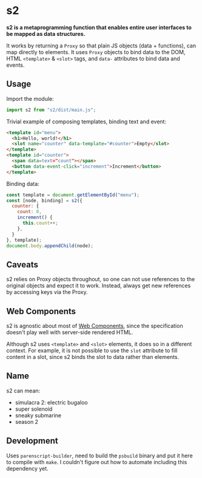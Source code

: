 # s2

**s2 is a metaprogramming function that enables entire user interfaces to be mapped as data structures.**

It works by returning a `Proxy` so that plain JS objects (data + functions), can map directly to elements. It uses `Proxy` objects to bind data to the DOM, HTML `<template>` & `<slot>` tags, and `data-` attributes to bind data and events.


## Usage

Import the module:

```js
import s2 from "s2/dist/main.js";
```

Trivial example of composing templates, binding text and event:

```html
<template id="menu">
  <h1>Hello, world!</h1>
  <slot name="counter" data-template="#counter">Empty</slot>
</template>
<template id="counter">
  <span data=text="count"></span>
  <button data-event-click="increment">Increment</button>
</template>
```

Binding data:

```js
const template = document.getElementById("menu");
const [node, binding] = s2({
  counter: {
    count: 0,
    increment() {
      this.count++;
    },
  }
}, template);
document.body.appendChild(node);
```


## Caveats

s2 relies on Proxy objects throughout, so one can not use references to the original objects and expect it to work. Instead, always get new references by accessing keys via the Proxy.


## Web Components

s2 is agnostic about most of [Web Components](https://developer.mozilla.org/en-US/docs/Web/Web_Components), since the specification doesn't play well with server-side rendered HTML.

Although s2 uses `<template>` and `<slot>` elements, it does so in a different context. For example, it is not possible to use the `slot` attribute to fill content in a slot, since s2 binds the slot to data rather than elements.


## Name

s2 can mean:
- simulacra 2: electric bugaloo
- super solenoid
- sneaky submarine
- season 2


## Development

Uses `parenscript-builder`, need to build the `psbuild` binary and put it here to compile with `make`. I couldn't figure out how to automate including this dependency yet.
